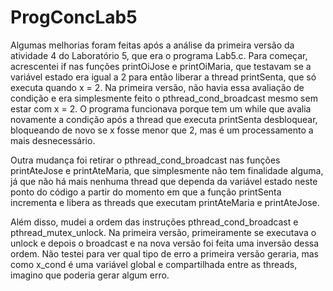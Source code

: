 # ProgConcLab5

Algumas melhorias foram feitas após a análise da primeira versão da atividade 4 do Laboratório 5,
que era o programa Lab5.c. Para começar, acrescentei if nas funções printOiJose e printOiMaria,
que testavam se a variável estado era igual a 2 para então liberar a thread printSenta, que só
executa quando x = 2. Na primeira versão, não havia essa avaliação de condição e era simplesmente
feito o pthread_cond_broadcast mesmo sem estar com x = 2. O programa funcionava porque tem um while 
que avalia novamente a condição após a thread que executa printSenta desbloquear, bloqueando de novo 
se x fosse menor que 2, mas é um processamento a mais desnecessário.

Outra mudança foi retirar o pthread_cond_broadcast nas funções printAteJose e printAteMaria, que
simplesmente não tem finalidade alguma, já que não há mais nenhuma thread que dependa da variável
estado neste ponto do código a partir do momento em que a função printSenta incrementa e libera
as threads que executam printAteMaria e printAteJose.

Além disso, mudei a ordem das instruções pthread_cond_broadcast e pthread_mutex_unlock. Na primeira
versão, primeiramente se executava o unlock e depois o broadcast e na nova versão foi feita uma 
inversão dessa ordem. Não testei para ver qual tipo de erro a primeira versão geraria, mas como 
x_cond é uma variável global e compartilhada entre as threads, imagino que poderia gerar algum erro.
